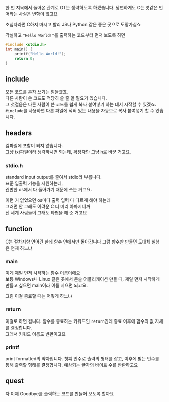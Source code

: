 한 번 지옥에서 돌아온 관계로 OT는 생략하도록 하겠습니다.
당연하게도 C는 엿같은 언어라는 사실은 변함이 없고요

초심자라면 C하지 마시고 빨리 JS나 Python 같은 좋은 곳으로 도망가십쇼

각설하고 `"Hello World!"`를 출력하는 코드부터 먼저 보도록 하면
```c
#include <stdio.h>
int main() {
    printf("Hello World!");
    return 0;
}
```

## include
모든 코드를 혼자 쓰기는 힘들겠죠.  
다른 사람이 쓴 코드도 적당히 쓸 줄 알 필요가 있습니다.  
그 첫걸음은 다른 사람이 쓴 코드를 쉽게 복사 붙여넣기 하는 데서 시작할 수 있겠죠.  
`#include`를 사용하면 다른 파일에 적혀 있는 내용을 자동으로 복사 붙여넣기 할 수 있습니다.

## headers
컴파일에 포함이 되지 않습니다.  
그냥 txt파일이라 생각하시면 되는데,
확장자만 그냥 h로 바꾼 거고요.

### stdio.h
standard input output를 줄여서 stdio라 부릅니다.  
표준 입출력 기능을 지원하는데,  
왠만한 os에서 다 돌아가기 때문에 쓰는 거고요.

이런 거 없었으면 os마다 출력 입력 다 다르게 해야 하는데  
그러면 안 그래도 어려운 C 더 머리 아파지니까  
전 세계 사람들이 그래도 타협을 해 준 거고요

## function
C는 절차지향 언어긴 한데 함수 안에서만 돌아갑니다
그럼 함수만 만들면 도대체 실행은 언제 하느냐

### main
이게 제일 먼저 시작하는 함수 이름이에요  
보통 Windows나 Linux 같은 곳에서 콘솔 어플리케이션 만들 때,
제일 먼저 시작하게 만들고 싶으면 main이라 이름 지으면 되고요.

그럼 이걸 종료할 때는 어떻게 하느냐

### return
이걸로 하면 됩니다.
함수를 종료하는 키워드인 `return`인데
종료 이후에 함수의 값 자체를 결정합니다.  
그래서 키워드 이름도 반환이고요

### printf
print formatted의 약자입니다.
첫쨰 인수로 출력의 형태를 잡고, 이후에 받는 인수를 통해 출력할 형태를 결정합니다.
예상되는 글자의 바이트 수를 반환하고요

## quest
자 이제 Goodbye를 출력하는 코드를 만들어 보도록 할까요